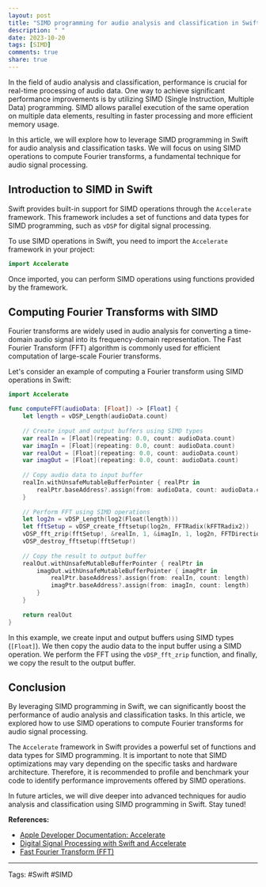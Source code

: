 ```yaml
---
layout: post
title: "SIMD programming for audio analysis and classification in Swift"
description: " "
date: 2023-10-20
tags: [SIMD]
comments: true
share: true
---
```


In the field of audio analysis and classification, performance is crucial for real-time processing of audio data. One way to achieve significant performance improvements is by utilizing SIMD (Single Instruction, Multiple Data) programming. SIMD allows parallel execution of the same operation on multiple data elements, resulting in faster processing and more efficient memory usage.

In this article, we will explore how to leverage SIMD programming in Swift for audio analysis and classification tasks. We will focus on using SIMD operations to compute Fourier transforms, a fundamental technique for audio signal processing.

## Introduction to SIMD in Swift

Swift provides built-in support for SIMD operations through the `Accelerate` framework. This framework includes a set of functions and data types for SIMD programming, such as `vDSP` for digital signal processing.

To use SIMD operations in Swift, you need to import the `Accelerate` framework in your project:

```swift
import Accelerate
```

Once imported, you can perform SIMD operations using functions provided by the framework.

## Computing Fourier Transforms with SIMD

Fourier transforms are widely used in audio analysis for converting a time-domain audio signal into its frequency-domain representation. The Fast Fourier Transform (FFT) algorithm is commonly used for efficient computation of large-scale Fourier transforms.

Let's consider an example of computing a Fourier transform using SIMD operations in Swift:

```swift
import Accelerate

func computeFFT(audioData: [Float]) -> [Float] {
    let length = vDSP_Length(audioData.count)
    
    // Create input and output buffers using SIMD types
    var realIn = [Float](repeating: 0.0, count: audioData.count)
    var imagIn = [Float](repeating: 0.0, count: audioData.count)
    var realOut = [Float](repeating: 0.0, count: audioData.count)
    var imagOut = [Float](repeating: 0.0, count: audioData.count)
    
    // Copy audio data to input buffer
    realIn.withUnsafeMutableBufferPointer { realPtr in
        realPtr.baseAddress?.assign(from: audioData, count: audioData.count)
    }
    
    // Perform FFT using SIMD operations
    let log2n = vDSP_Length(log2(Float(length)))
    let fftSetup = vDSP_create_fftsetup(log2n, FFTRadix(kFFTRadix2))
    vDSP_fft_zrip(fftSetup!, &realIn, 1, &imagIn, 1, log2n, FFTDirection(kFFTDirection_Forward))
    vDSP_destroy_fftsetup(fftSetup!)
    
    // Copy the result to output buffer
    realOut.withUnsafeMutableBufferPointer { realPtr in
        imagOut.withUnsafeMutableBufferPointer { imagPtr in
            realPtr.baseAddress?.assign(from: realIn, count: length)
            imagPtr.baseAddress?.assign(from: imagIn, count: length)
        }
    }
    
    return realOut
}
```

In this example, we create input and output buffers using SIMD types (`[Float]`). We then copy the audio data to the input buffer using a SIMD operation. We perform the FFT using the `vDSP_fft_zrip` function, and finally, we copy the result to the output buffer.

## Conclusion

By leveraging SIMD programming in Swift, we can significantly boost the performance of audio analysis and classification tasks. In this article, we explored how to use SIMD operations to compute Fourier transforms for audio signal processing.

The `Accelerate` framework in Swift provides a powerful set of functions and data types for SIMD programming. It is important to note that SIMD optimizations may vary depending on the specific tasks and hardware architecture. Therefore, it is recommended to profile and benchmark your code to identify performance improvements offered by SIMD operations.

In future articles, we will dive deeper into advanced techniques for audio analysis and classification using SIMD programming in Swift. Stay tuned!

**References:**

- [Apple Developer Documentation: Accelerate](https://developer.apple.com/documentation/accelerate)
- [Digital Signal Processing with Swift and Accelerate](https://developer.apple.com/videos/play/wwdc2014/511/)
- [Fast Fourier Transform (FFT)](https://en.wikipedia.org/wiki/Fast_Fourier_transform)

---
Tags: #Swift #SIMD